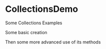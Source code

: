# CollectionsDemo

Some Collections Examples

Some basic creation 

Then some more advanced use of its methods

